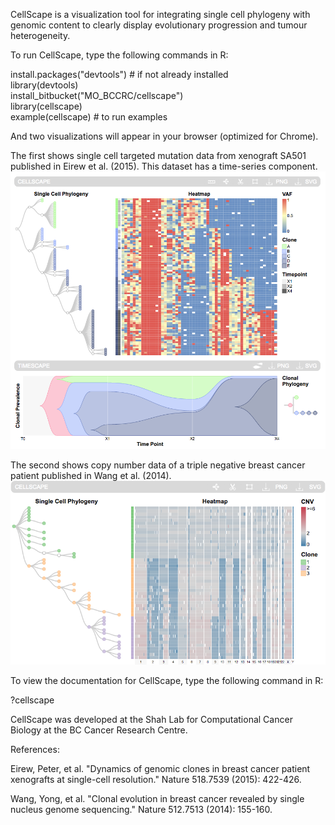 
CellScape is a visualization tool for integrating single cell phylogeny with genomic content to clearly display evolutionary progression and tumour heterogeneity. 

To run CellScape, type the following commands in R:

install.packages("devtools") # if not already installed  
library(devtools)  
install_bitbucket("MO_BCCRC/cellscape")  
library(cellscape)  
example(cellscape) # to run examples

And two visualizations will appear in your browser (optimized for Chrome).

The first shows single cell targeted mutation data from xenograft SA501 published in Eirew et al. (2015). This dataset has a time-series component.
![](cellscape_screenshot1.png)

The second shows copy number data of a triple negative breast cancer patient published in Wang et al. (2014).
![](cellscape_screenshot2.png)

To view the documentation for CellScape, type the following command in R:

?cellscape

CellScape was developed at the Shah Lab for Computational Cancer Biology at the BC Cancer Research Centre.

References:  

Eirew, Peter, et al. "Dynamics of genomic clones in breast cancer patient xenografts at single-cell resolution." Nature 518.7539 (2015): 422-426.

Wang, Yong, et al. "Clonal evolution in breast cancer revealed by single nucleus genome sequencing." Nature 512.7513 (2014): 155-160.
